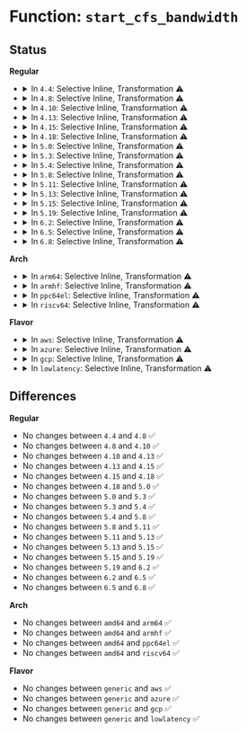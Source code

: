 # Function: <code>start_cfs_bandwidth</code>

## Status
<b>Regular</b>
<ul>
<li>
<details>
<summary>In <code>4.4</code>: Selective Inline, Transformation ⚠️</summary>

```c
void start_cfs_bandwidth(struct cfs_bandwidth *cfs_b);
```

**Collision:** Unique Global

**Inline:** Selective

**Transformation:** True

**Instances:**

```
In kernel/sched/fair.c (ffffffff810b3e90)
Location: kernel/sched/fair.c:3992
Inline: True
Inline callers:
  - kernel/sched/fair.c:throttle_cfs_rq
Direct callers:
  - kernel/sched/core.c:tg_set_cfs_bandwidth
  - kernel/sched/fair.c:throttle_cfs_rq
```
**Symbols:**

```
ffffffff810b3e90-ffffffff810b3ee4: start_cfs_bandwidth.part.73 (STB_LOCAL)
ffffffff810bc500-ffffffff810bc518: start_cfs_bandwidth (STB_GLOBAL)
```
</details>
</li>
<li>
<details>
<summary>In <code>4.8</code>: Selective Inline, Transformation ⚠️</summary>

```c
void start_cfs_bandwidth(struct cfs_bandwidth *cfs_b);
```

**Collision:** Unique Global

**Inline:** Selective

**Transformation:** True

**Instances:**

```
In kernel/sched/fair.c (ffffffff810bb617)
Location: kernel/sched/fair.c:4347
Inline: True
Inline callers:
  - kernel/sched/fair.c:throttle_cfs_rq
Direct callers:
  - kernel/sched/core.c:tg_set_cfs_bandwidth
  - kernel/sched/fair.c:throttle_cfs_rq
```
**Symbols:**

```
ffffffff810b6900-ffffffff810b6954: start_cfs_bandwidth.part.76 (STB_LOCAL)
ffffffff810bfc00-ffffffff810bfc18: start_cfs_bandwidth (STB_GLOBAL)
```
</details>
</li>
<li>
<details>
<summary>In <code>4.10</code>: Selective Inline, Transformation ⚠️</summary>

```c
void start_cfs_bandwidth(struct cfs_bandwidth *cfs_b);
```

**Collision:** Unique Global

**Inline:** Selective

**Transformation:** True

**Instances:**

```
In kernel/sched/fair.c (ffffffff810c1cd7)
Location: kernel/sched/fair.c:4564
Inline: True
Inline callers:
  - kernel/sched/fair.c:throttle_cfs_rq
Direct callers:
  - kernel/sched/core.c:tg_set_cfs_bandwidth
  - kernel/sched/fair.c:throttle_cfs_rq
```
**Symbols:**

```
ffffffff810bc0a0-ffffffff810bc0f4: start_cfs_bandwidth.part.84 (STB_LOCAL)
ffffffff810c5ae0-ffffffff810c5af8: start_cfs_bandwidth (STB_GLOBAL)
```
</details>
</li>
<li>
<details>
<summary>In <code>4.13</code>: Selective Inline, Transformation ⚠️</summary>

```c
void start_cfs_bandwidth(struct cfs_bandwidth *cfs_b);
```

**Collision:** Unique Global

**Inline:** Selective

**Transformation:** True

**Instances:**

```
In kernel/sched/fair.c (ffffffff810bc5c3)
Location: kernel/sched/fair.c:4687
Inline: True
Inline callers:
  - kernel/sched/fair.c:throttle_cfs_rq
Direct callers:
  - kernel/sched/core.c:tg_set_cfs_bandwidth
  - kernel/sched/fair.c:throttle_cfs_rq
```
**Symbols:**

```
ffffffff810b6c60-ffffffff810b6cb4: start_cfs_bandwidth.part.91 (STB_LOCAL)
ffffffff810bf6a0-ffffffff810bf6b9: start_cfs_bandwidth (STB_GLOBAL)
```
</details>
</li>
<li>
<details>
<summary>In <code>4.15</code>: Selective Inline, Transformation ⚠️</summary>

```c
void start_cfs_bandwidth(struct cfs_bandwidth *cfs_b);
```

**Collision:** Unique Global

**Inline:** Selective

**Transformation:** True

**Instances:**

```
In kernel/sched/fair.c (ffffffff810c4433)
Location: kernel/sched/fair.c:5026
Inline: True
Inline callers:
  - kernel/sched/fair.c:throttle_cfs_rq
Direct callers:
  - kernel/sched/core.c:tg_set_cfs_bandwidth
  - kernel/sched/fair.c:throttle_cfs_rq
```
**Symbols:**

```
ffffffff810bde50-ffffffff810bdeaa: start_cfs_bandwidth.part.94 (STB_LOCAL)
ffffffff810c6ec0-ffffffff810c6ed9: start_cfs_bandwidth (STB_GLOBAL)
```
</details>
</li>
<li>
<details>
<summary>In <code>4.18</code>: Selective Inline, Transformation ⚠️</summary>

```c
void start_cfs_bandwidth(struct cfs_bandwidth *cfs_b);
```

**Collision:** Unique Global

**Inline:** Selective

**Transformation:** True

**Instances:**

```
In kernel/sched/fair.c (ffffffff810cbe2c)
Location: kernel/sched/fair.c:5199
Inline: True
Inline callers:
  - kernel/sched/fair.c:throttle_cfs_rq
Direct callers:
  - kernel/sched/core.c:tg_set_cfs_bandwidth
  - kernel/sched/fair.c:throttle_cfs_rq
```
**Symbols:**

```
ffffffff810c5cc0-ffffffff810c5d2d: start_cfs_bandwidth.part.98 (STB_LOCAL)
ffffffff810cedc0-ffffffff810cedd8: start_cfs_bandwidth (STB_GLOBAL)
```
</details>
</li>
<li>
<details>
<summary>In <code>5.0</code>: Selective Inline, Transformation ⚠️</summary>

```c
void start_cfs_bandwidth(struct cfs_bandwidth *cfs_b);
```

**Collision:** Unique Global

**Inline:** Selective

**Transformation:** True

**Instances:**

```
In kernel/sched/fair.c (ffffffff810d42fa)
Location: kernel/sched/fair.c:4905
Inline: True
Inline callers:
  - kernel/sched/fair.c:throttle_cfs_rq
Direct callers:
  - kernel/sched/core.c:tg_set_cfs_bandwidth
  - kernel/sched/fair.c:throttle_cfs_rq
```
**Symbols:**

```
ffffffff810ce660-ffffffff810ce6cd: start_cfs_bandwidth.part.105 (STB_LOCAL)
ffffffff810d8330-ffffffff810d8348: start_cfs_bandwidth (STB_GLOBAL)
```
</details>
</li>
<li>
<details>
<summary>In <code>5.3</code>: Selective Inline, Transformation ⚠️</summary>

```c
void start_cfs_bandwidth(struct cfs_bandwidth *cfs_b);
```

**Collision:** Unique Global

**Inline:** Selective

**Transformation:** True

**Instances:**

```
In kernel/sched/fair.c (ffffffff810dc491)
Location: kernel/sched/fair.c:5048
Inline: True
Inline callers:
  - kernel/sched/fair.c:throttle_cfs_rq
Direct callers:
  - kernel/sched/core.c:tg_set_cfs_bandwidth
  - kernel/sched/fair.c:throttle_cfs_rq
```
**Symbols:**

```
ffffffff810d6a50-ffffffff810d6ab8: start_cfs_bandwidth.part.0 (STB_LOCAL)
ffffffff810df730-ffffffff810df747: start_cfs_bandwidth (STB_GLOBAL)
```
</details>
</li>
<li>
<details>
<summary>In <code>5.4</code>: Selective Inline, Transformation ⚠️</summary>

```c
void start_cfs_bandwidth(struct cfs_bandwidth *cfs_b);
```

**Collision:** Unique Global

**Inline:** Selective

**Transformation:** True

**Instances:**

```
In kernel/sched/fair.c (ffffffff810e68b1)
Location: kernel/sched/fair.c:4988
Inline: True
Inline callers:
  - kernel/sched/fair.c:throttle_cfs_rq
Direct callers:
  - kernel/sched/core.c:tg_set_cfs_bandwidth
  - kernel/sched/fair.c:throttle_cfs_rq
```
**Symbols:**

```
ffffffff810e10d0-ffffffff810e1127: start_cfs_bandwidth.part.0 (STB_LOCAL)
ffffffff810e9dd0-ffffffff810e9de7: start_cfs_bandwidth (STB_GLOBAL)
```
</details>
</li>
<li>
<details>
<summary>In <code>5.8</code>: Selective Inline, Transformation ⚠️</summary>

```c
void start_cfs_bandwidth(struct cfs_bandwidth *cfs_b);
```

**Collision:** Unique Global

**Inline:** Selective

**Transformation:** True

**Instances:**

```
In kernel/sched/fair.c (ffffffff810f0d12)
Location: kernel/sched/fair.c:5248
Inline: True
Inline callers:
  - kernel/sched/fair.c:throttle_cfs_rq
Direct callers:
  - kernel/sched/core.c:tg_set_cfs_bandwidth
  - kernel/sched/fair.c:throttle_cfs_rq
```
**Symbols:**

```
ffffffff810e91f0-ffffffff810e9247: start_cfs_bandwidth.part.0 (STB_LOCAL)
ffffffff810f4440-ffffffff810f4457: start_cfs_bandwidth (STB_GLOBAL)
```
</details>
</li>
<li>
<details>
<summary>In <code>5.11</code>: Selective Inline, Transformation ⚠️</summary>

```c
void start_cfs_bandwidth(struct cfs_bandwidth *cfs_b);
```

**Collision:** Unique Global

**Inline:** Selective

**Transformation:** True

**Instances:**

```
In kernel/sched/fair.c (ffffffff810ef940)
Location: kernel/sched/fair.c:5291
Inline: True
Inline callers:
  - kernel/sched/fair.c:throttle_cfs_rq
Direct callers:
  - kernel/sched/core.c:tg_set_cfs_bandwidth
  - kernel/sched/fair.c:throttle_cfs_rq
```
**Symbols:**

```
ffffffff810e6fa0-ffffffff810e6ff7: start_cfs_bandwidth.part.0 (STB_LOCAL)
ffffffff810f26c0-ffffffff810f26d7: start_cfs_bandwidth (STB_GLOBAL)
```
</details>
</li>
<li>
<details>
<summary>In <code>5.13</code>: Selective Inline, Transformation ⚠️</summary>

```c
void start_cfs_bandwidth(struct cfs_bandwidth *cfs_b);
```

**Collision:** Unique Global

**Inline:** Selective

**Transformation:** True

**Instances:**

```
In kernel/sched/fair.c (ffffffff810f1370)
Location: kernel/sched/fair.c:5354
Inline: True
Inline callers:
  - kernel/sched/fair.c:throttle_cfs_rq
Direct callers:
  - kernel/sched/core.c:tg_set_cfs_bandwidth
  - kernel/sched/fair.c:throttle_cfs_rq
```
**Symbols:**

```
ffffffff810e9050-ffffffff810e90a7: start_cfs_bandwidth.part.0 (STB_LOCAL)
ffffffff810f4990-ffffffff810f49a7: start_cfs_bandwidth (STB_GLOBAL)
```
</details>
</li>
<li>
<details>
<summary>In <code>5.15</code>: Selective Inline, Transformation ⚠️</summary>

```c
void start_cfs_bandwidth(struct cfs_bandwidth *cfs_b);
```

**Collision:** Unique Global

**Inline:** Selective

**Transformation:** True

**Instances:**

```
In kernel/sched/fair.c (ffffffff8110aec0)
Location: kernel/sched/fair.c:5388
Inline: True
Inline callers:
  - kernel/sched/fair.c:throttle_cfs_rq
Direct callers:
  - kernel/sched/core.c:tg_set_cfs_bandwidth
  - kernel/sched/fair.c:throttle_cfs_rq
```
**Symbols:**

```
ffffffff81100880-ffffffff811008d7: start_cfs_bandwidth.part.0 (STB_LOCAL)
ffffffff8110e360-ffffffff8110e377: start_cfs_bandwidth (STB_GLOBAL)
```
</details>
</li>
<li>
<details>
<summary>In <code>5.19</code>: Selective Inline, Transformation ⚠️</summary>

```c
void start_cfs_bandwidth(struct cfs_bandwidth *cfs_b);
```

**Collision:** Unique Global

**Inline:** Selective

**Transformation:** True

**Instances:**

```
In kernel/sched/fair.c (ffffffff81126840)
Location: kernel/sched/fair.c:5435
Inline: True
Inline callers:
  - kernel/sched/fair.c:throttle_cfs_rq
Direct callers:
  - kernel/sched/core.c:tg_set_cfs_bandwidth
  - kernel/sched/fair.c:throttle_cfs_rq
```
**Symbols:**

```
ffffffff8111b860-ffffffff8111b8c5: start_cfs_bandwidth.part.0 (STB_LOCAL)
ffffffff8112a0a0-ffffffff8112a0c3: start_cfs_bandwidth (STB_GLOBAL)
```
</details>
</li>
<li>
<details>
<summary>In <code>6.2</code>: Selective Inline, Transformation ⚠️</summary>

```c
void start_cfs_bandwidth(struct cfs_bandwidth *cfs_b);
```

**Collision:** Unique Global

**Inline:** Selective

**Transformation:** True

**Instances:**

```
In kernel/sched/fair.c (ffffffff8114fc90)
Location: kernel/sched/fair.c:5829
Inline: True
Inline callers:
  - kernel/sched/fair.c:throttle_cfs_rq
Direct callers:
  - kernel/sched/core.c:tg_set_cfs_bandwidth
  - kernel/sched/fair.c:throttle_cfs_rq
```
**Symbols:**

```
ffffffff81143390-ffffffff811433f5: start_cfs_bandwidth.part.0 (STB_LOCAL)
ffffffff81153b70-ffffffff81153b93: start_cfs_bandwidth (STB_GLOBAL)
```
</details>
</li>
<li>
<details>
<summary>In <code>6.5</code>: Selective Inline, Transformation ⚠️</summary>

```c
void start_cfs_bandwidth(struct cfs_bandwidth *cfs_b);
```

**Collision:** Unique Global

**Inline:** Selective

**Transformation:** True

**Instances:**

```
In kernel/sched/fair.c (ffffffff8115eae0)
Location: kernel/sched/fair.c:6046
Inline: True
Inline callers:
  - kernel/sched/fair.c:throttle_cfs_rq
Direct callers:
  - kernel/sched/core.c:tg_set_cfs_bandwidth
  - kernel/sched/fair.c:throttle_cfs_rq
```
**Symbols:**

```
ffffffff81153360-ffffffff811533c5: start_cfs_bandwidth.part.0 (STB_LOCAL)
ffffffff811639a0-ffffffff811639c3: start_cfs_bandwidth (STB_GLOBAL)
```
</details>
</li>
<li>
<details>
<summary>In <code>6.8</code>: Selective Inline, Transformation ⚠️</summary>

```c
void start_cfs_bandwidth(struct cfs_bandwidth *cfs_b);
```

**Collision:** Unique Global

**Inline:** Selective

**Transformation:** True

**Instances:**

```
In kernel/sched/fair.c (ffffffff8116d0a0)
Location: kernel/sched/fair.c:6406
Inline: True
Inline callers:
  - kernel/sched/fair.c:throttle_cfs_rq
Direct callers:
  - kernel/sched/core.c:tg_set_cfs_bandwidth
  - kernel/sched/fair.c:throttle_cfs_rq
```
**Symbols:**

```
ffffffff8115f070-ffffffff8115f0d5: start_cfs_bandwidth.part.0 (STB_LOCAL)
ffffffff811706f0-ffffffff81170713: start_cfs_bandwidth (STB_GLOBAL)
```
</details>
</li>
</ul>
<b>Arch</b>
<ul>
<li>
<details>
<summary>In <code>arm64</code>: Selective Inline, Transformation ⚠️</summary>

```c
void start_cfs_bandwidth(struct cfs_bandwidth *cfs_b);
```

**Collision:** Unique Global

**Inline:** Selective

**Transformation:** True

**Instances:**

```
In kernel/sched/fair.c (ffff8000101467e4)
Location: kernel/sched/fair.c:4988
Inline: True
Inline callers:
  - kernel/sched/fair.c:throttle_cfs_rq
Direct callers:
  - kernel/sched/core.c:tg_set_cfs_bandwidth
  - kernel/sched/fair.c:throttle_cfs_rq
```
**Symbols:**

```
ffff8000101415a8-ffff800010141614: start_cfs_bandwidth.part.0 (STB_LOCAL)
ffff800010149f68-ffff800010149f9c: start_cfs_bandwidth (STB_GLOBAL)
```
</details>
</li>
<li>
<details>
<summary>In <code>armhf</code>: Selective Inline, Transformation ⚠️</summary>

```c
void start_cfs_bandwidth(struct cfs_bandwidth *cfs_b);
```

**Collision:** Unique Global

**Inline:** Selective

**Transformation:** True

**Instances:**

```
In kernel/sched/fair.c (c0394ef8)
Location: kernel/sched/fair.c:4988
Inline: True
Inline callers:
  - kernel/sched/fair.c:throttle_cfs_rq
Direct callers:
  - kernel/sched/core.c:tg_set_cfs_bandwidth
  - kernel/sched/fair.c:throttle_cfs_rq
```
**Symbols:**

```
c039161c-c0391698: start_cfs_bandwidth.part.0 (STB_LOCAL)
c0397cb0-c0397cd8: start_cfs_bandwidth (STB_GLOBAL)
```
</details>
</li>
<li>
<details>
<summary>In <code>ppc64el</code>: Selective Inline, Transformation ⚠️</summary>

```c
void start_cfs_bandwidth(struct cfs_bandwidth *cfs_b);
```

**Collision:** Unique Global

**Inline:** Selective

**Transformation:** True

**Instances:**

```
In kernel/sched/fair.c (c000000000197b00)
Location: kernel/sched/fair.c:4988
Inline: True
Inline callers:
  - kernel/sched/fair.c:throttle_cfs_rq
Direct callers:
  - kernel/sched/core.c:tg_set_cfs_bandwidth
  - kernel/sched/fair.c:throttle_cfs_rq
```
**Symbols:**

```
c000000000192040-c0000000001920dc: start_cfs_bandwidth.part.0 (STB_LOCAL)
c00000000019bfe0-c00000000019c000: start_cfs_bandwidth (STB_GLOBAL)
```
</details>
</li>
<li>
<details>
<summary>In <code>riscv64</code>: Selective Inline, Transformation ⚠️</summary>

```c
void start_cfs_bandwidth(struct cfs_bandwidth *cfs_b);
```

**Collision:** Unique Global

**Inline:** Selective

**Transformation:** True

**Instances:**

```
In kernel/sched/fair.c (ffffffe0000f25b6)
Location: kernel/sched/fair.c:4988
Inline: True
Inline callers:
  - kernel/sched/fair.c:throttle_cfs_rq
Direct callers:
  - kernel/sched/core.c:tg_set_cfs_bandwidth
  - kernel/sched/fair.c:throttle_cfs_rq
```
**Symbols:**

```
ffffffe0000efaa2-ffffffe0000efafe: start_cfs_bandwidth.part.0 (STB_LOCAL)
ffffffe0000f3bd6-ffffffe0000f3c06: start_cfs_bandwidth (STB_GLOBAL)
```
</details>
</li>
</ul>
<b>Flavor</b>
<ul>
<li>
<details>
<summary>In <code>aws</code>: Selective Inline, Transformation ⚠️</summary>

```c
void start_cfs_bandwidth(struct cfs_bandwidth *cfs_b);
```

**Collision:** Unique Global

**Inline:** Selective

**Transformation:** True

**Instances:**

```
In kernel/sched/fair.c (ffffffff810e0a61)
Location: kernel/sched/fair.c:4988
Inline: True
Inline callers:
  - kernel/sched/fair.c:throttle_cfs_rq
Direct callers:
  - kernel/sched/core.c:tg_set_cfs_bandwidth
  - kernel/sched/fair.c:throttle_cfs_rq
```
**Symbols:**

```
ffffffff810db280-ffffffff810db2d7: start_cfs_bandwidth.part.0 (STB_LOCAL)
ffffffff810e3f30-ffffffff810e3f47: start_cfs_bandwidth (STB_GLOBAL)
```
</details>
</li>
<li>
<details>
<summary>In <code>azure</code>: Selective Inline, Transformation ⚠️</summary>

```c
void start_cfs_bandwidth(struct cfs_bandwidth *cfs_b);
```

**Collision:** Unique Global

**Inline:** Selective

**Transformation:** True

**Instances:**

```
In kernel/sched/fair.c (ffffffff810cfab3)
Location: kernel/sched/fair.c:4988
Inline: True
Inline callers:
  - kernel/sched/fair.c:throttle_cfs_rq
Direct callers:
  - kernel/sched/core.c:tg_set_cfs_bandwidth
  - kernel/sched/fair.c:throttle_cfs_rq
```
**Symbols:**

```
ffffffff810ca290-ffffffff810ca2e7: start_cfs_bandwidth.part.0 (STB_LOCAL)
ffffffff810d30e0-ffffffff810d30f7: start_cfs_bandwidth (STB_GLOBAL)
```
</details>
</li>
<li>
<details>
<summary>In <code>gcp</code>: Selective Inline, Transformation ⚠️</summary>

```c
void start_cfs_bandwidth(struct cfs_bandwidth *cfs_b);
```

**Collision:** Unique Global

**Inline:** Selective

**Transformation:** True

**Instances:**

```
In kernel/sched/fair.c (ffffffff810dcde1)
Location: kernel/sched/fair.c:4988
Inline: True
Inline callers:
  - kernel/sched/fair.c:throttle_cfs_rq
Direct callers:
  - kernel/sched/core.c:tg_set_cfs_bandwidth
  - kernel/sched/fair.c:throttle_cfs_rq
```
**Symbols:**

```
ffffffff810d7600-ffffffff810d7657: start_cfs_bandwidth.part.0 (STB_LOCAL)
ffffffff810e0300-ffffffff810e0317: start_cfs_bandwidth (STB_GLOBAL)
```
</details>
</li>
<li>
<details>
<summary>In <code>lowlatency</code>: Selective Inline, Transformation ⚠️</summary>

```c
void start_cfs_bandwidth(struct cfs_bandwidth *cfs_b);
```

**Collision:** Unique Global

**Inline:** Selective

**Transformation:** True

**Instances:**

```
In kernel/sched/fair.c (ffffffff810e8b5d)
Location: kernel/sched/fair.c:4988
Inline: True
Inline callers:
  - kernel/sched/fair.c:throttle_cfs_rq
Direct callers:
  - kernel/sched/core.c:tg_set_cfs_bandwidth
  - kernel/sched/fair.c:throttle_cfs_rq
```
**Symbols:**

```
ffffffff810e2fb0-ffffffff810e3007: start_cfs_bandwidth.part.0 (STB_LOCAL)
ffffffff810ebe80-ffffffff810ebe97: start_cfs_bandwidth (STB_GLOBAL)
```
</details>
</li>
</ul>

## Differences
<b>Regular</b>
<ul>
<li>
No changes between <code>4.4</code> and <code>4.8</code> ✅
</li>
<li>
No changes between <code>4.8</code> and <code>4.10</code> ✅
</li>
<li>
No changes between <code>4.10</code> and <code>4.13</code> ✅
</li>
<li>
No changes between <code>4.13</code> and <code>4.15</code> ✅
</li>
<li>
No changes between <code>4.15</code> and <code>4.18</code> ✅
</li>
<li>
No changes between <code>4.18</code> and <code>5.0</code> ✅
</li>
<li>
No changes between <code>5.0</code> and <code>5.3</code> ✅
</li>
<li>
No changes between <code>5.3</code> and <code>5.4</code> ✅
</li>
<li>
No changes between <code>5.4</code> and <code>5.8</code> ✅
</li>
<li>
No changes between <code>5.8</code> and <code>5.11</code> ✅
</li>
<li>
No changes between <code>5.11</code> and <code>5.13</code> ✅
</li>
<li>
No changes between <code>5.13</code> and <code>5.15</code> ✅
</li>
<li>
No changes between <code>5.15</code> and <code>5.19</code> ✅
</li>
<li>
No changes between <code>5.19</code> and <code>6.2</code> ✅
</li>
<li>
No changes between <code>6.2</code> and <code>6.5</code> ✅
</li>
<li>
No changes between <code>6.5</code> and <code>6.8</code> ✅
</li>
</ul>
<b>Arch</b>
<ul>
<li>
No changes between <code>amd64</code> and <code>arm64</code> ✅
</li>
<li>
No changes between <code>amd64</code> and <code>armhf</code> ✅
</li>
<li>
No changes between <code>amd64</code> and <code>ppc64el</code> ✅
</li>
<li>
No changes between <code>amd64</code> and <code>riscv64</code> ✅
</li>
</ul>
<b>Flavor</b>
<ul>
<li>
No changes between <code>generic</code> and <code>aws</code> ✅
</li>
<li>
No changes between <code>generic</code> and <code>azure</code> ✅
</li>
<li>
No changes between <code>generic</code> and <code>gcp</code> ✅
</li>
<li>
No changes between <code>generic</code> and <code>lowlatency</code> ✅
</li>
</ul>
